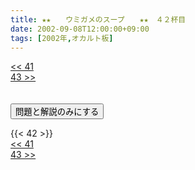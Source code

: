 ```yaml
---
title: ★★　　ウミガメのスープ　　★★　４２杯目
date: 2002-09-08T12:00:00+09:00
tags: [2002年,オカルト板]
---
```

<div class="th_left"><a href="../41"><< 41</a></div>
<div class="th_right"><a href="../43">43 >></a></div>
<br><br>
<script src="../../js/cupsoup.js"></script>
<form>
<input type="button" value="問題と解説のみにする" onClick="toggleCupsoup()">
</form>
{{< 42 >}}
<div class="th_left"><a href="../41"><< 41</a></div>
<div class="th_right"><a href="../43">43 >></a></div>